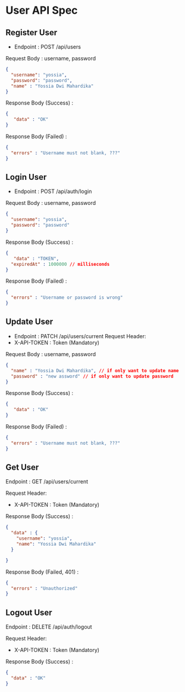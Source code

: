 # User API Spec

## Register User
- Endpoint : POST /api/users

Request Body : username, password
```json
{
  "username": "yossia",
  "password": "password",
  "name" : "Yossia Dwi Mahardika"
}
```

Response Body (Success) :
```json
{
   "data" : "OK" 
}
```

Response Body (Failed) :
```json
{
  "errors" : "Username must not blank, ???"
}
```

## Login User
- Endpoint : POST /api/auth/login

Request Body : username, password
```json
{
  "username": "yossia",
  "password": "password"
}
```

Response Body (Success) :
```json
{
   "data" : "TOKEN",
  "expiredAt" : 1000000 // milliseconds
}
```

Response Body (Failed) :
```json
{
  "errors" : "Username or password is wrong"
}
```

## Update User
- Endpoint : PATCH /api/users/current
Request Header:
- X-API-TOKEN : Token (Mandatory)

Request Body : username, password
```json
{
  "name" : "Yossia Dwi Mahardika", // if only want to update name
  "password" : "new assword" // if only want to update password
}
```

Response Body (Success) :
```json
{
   "data" : "OK" 
}
```

Response Body (Failed) :
```json
{
  "errors" : "Username must not blank, ???"
}
```



## Get User
Endpoint : GET /api/users/current

Request Header:
- X-API-TOKEN : Token (Mandatory)


Response Body (Success) :
```json
{
  "data" : {
    "username": "yossia",
    "name": "Yossia Dwi Mahardika"
  }

}
```

Response Body (Failed, 401) :
```json
{
  "errors" : "Unauthorized"
}
```


## Logout User
Endpoint : DELETE /api/auth/logout

Request Header:
- X-API-TOKEN : Token (Mandatory)


Response Body (Success) :
```json
{
  "data" : "OK"
}
```